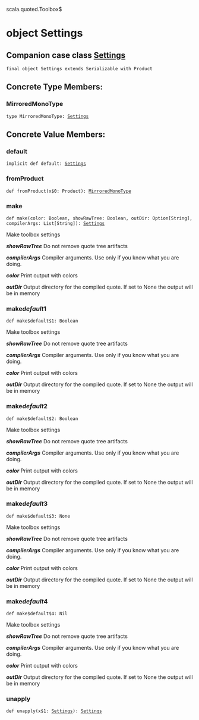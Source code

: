 scala.quoted.Toolbox$
# object Settings

## Companion case class <a href="./Settings.md">Settings</a>

<pre><code class="language-scala" >final object Settings extends Serializable with Product</pre></code>
## Concrete Type Members:
### MirroredMonoType
<pre><code class="language-scala" >type MirroredMonoType: <a href="./Settings.md">Settings</a></pre></code>

## Concrete Value Members:
### default
<pre><code class="language-scala" >implicit def default: <a href="./Settings.md">Settings</a></pre></code>

### fromProduct
<pre><code class="language-scala" >def fromProduct(x$0: Product): <a href="./Settings$.md#MirroredMonoType">MirroredMonoType</a></pre></code>

### make
<pre><code class="language-scala" >def make(color: Boolean, showRawTree: Boolean, outDir: Option[String], compilerArgs: List[String]): <a href="./Settings.md">Settings</a></pre></code>
Make toolbox settings

***showRawTree*** Do not remove quote tree artifacts

***compilerArgs*** Compiler arguments. Use only if you know what you are doing.

***color*** Print output with colors

***outDir*** Output directory for the compiled quote. If set to None the output will be in memory

### make$default$1
<pre><code class="language-scala" >def make$default$1: Boolean</pre></code>
Make toolbox settings

***showRawTree*** Do not remove quote tree artifacts

***compilerArgs*** Compiler arguments. Use only if you know what you are doing.

***color*** Print output with colors

***outDir*** Output directory for the compiled quote. If set to None the output will be in memory

### make$default$2
<pre><code class="language-scala" >def make$default$2: Boolean</pre></code>
Make toolbox settings

***showRawTree*** Do not remove quote tree artifacts

***compilerArgs*** Compiler arguments. Use only if you know what you are doing.

***color*** Print output with colors

***outDir*** Output directory for the compiled quote. If set to None the output will be in memory

### make$default$3
<pre><code class="language-scala" >def make$default$3: None</pre></code>
Make toolbox settings

***showRawTree*** Do not remove quote tree artifacts

***compilerArgs*** Compiler arguments. Use only if you know what you are doing.

***color*** Print output with colors

***outDir*** Output directory for the compiled quote. If set to None the output will be in memory

### make$default$4
<pre><code class="language-scala" >def make$default$4: Nil</pre></code>
Make toolbox settings

***showRawTree*** Do not remove quote tree artifacts

***compilerArgs*** Compiler arguments. Use only if you know what you are doing.

***color*** Print output with colors

***outDir*** Output directory for the compiled quote. If set to None the output will be in memory

### unapply
<pre><code class="language-scala" >def unapply(x$1: <a href="./Settings.md">Settings</a>): <a href="./Settings.md">Settings</a></pre></code>

